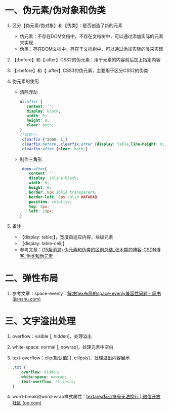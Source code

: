 # 一、伪元素/伪对象和伪类

1. 区分【伪元素/伪对象】和【伪类】：是否创造了新的元素

   - 伪元素：不存在DOM文档中，不存在文档树中，可以通过添加实际的元素来实现
   - 伪类：存在DOM文档中，存在于文档树中，可以通过添加实际的类来实现

2. 【:before】和【:after】CSS2的伪元素：用于元素的内容前后加上指定内容

3. 【::before】和【::after】CSS3的伪元素，主要用于区分CSS2的伪类

4. 伪元素的使用

   - 清除浮动

     ```css
     ul:after {
     	content: '';
     	display: block;
     	width: 0;
     	height: 0;
     	clear: both;
     }
     /*或者*/
     .clearfix {*zoom: 1;}
     .clearfix:before,.clearfix:after {display: table;line-height: 0;content: "";}
     .clearfix:after {clear: both;}
     ```

   - 制作三角形

     ```css
     .demo:after{
         content: '';
         display: inline-block;
         width: 0;
         height: 0;
         border: 8px solid transparent;
         border-left: 8px solid #AFABAB;
         position: relative;
         top: 2px;
         left: 10px;
     }
     ```

5. 备注

   - 【display: table;】，宽度自适应内容，块级元素
   - 【display: table-cell;】
   - 参考文章：[(15条消息) 伪元素和伪类的区别总结_张木期的博客-CSDN博客_伪类和伪元素](https://blog.csdn.net/qq_27674439/article/details/90608220)

# 二、弹性布局

1. 参考文章：space-evenly：[解决flex布局的space-evenly兼容性问题 - 简书 (jianshu.com)](https://www.jianshu.com/p/bbd114834c59)

# 三、文字溢出处理

1. overflow：visible [, hidden]，处理溢出

2. white-space: normal [, nowrap]，处理元素中空白

3. text-overflow：clip(默认值) [, ellipsis]，处理溢出内容展示

   ```css
   .txt {
       overflow: hidden;
       white-space: nowrap;
       text-overflow: ellipsis;
   }
   ```

4. word-break和word-wrap样式属性：[textarea标点符号无法换行 | 微信开放社区 (qq.com)](https://developers.weixin.qq.com/community/develop/doc/0000660ab6c9e85c4a9b3f5ee51800)



